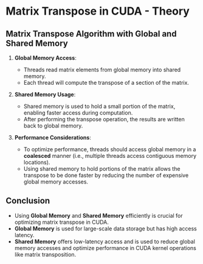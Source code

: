 # Matrix Transpose in CUDA - Theory

## Matrix Transpose Algorithm with Global and Shared Memory

1. **Global Memory Access**:
   - Threads read matrix elements from global memory into shared memory.
   - Each thread will compute the transpose of a section of the matrix.

2. **Shared Memory Usage**:
   - Shared memory is used to hold a small portion of the matrix, enabling faster access during computation.
   - After performing the transpose operation, the results are written back to global memory.

3. **Performance Considerations**:
   - To optimize performance, threads should access global memory in a **coalesced** manner (i.e., multiple threads access contiguous memory locations).
   - Using shared memory to hold portions of the matrix allows the transpose to be done faster by reducing the number of expensive global memory accesses.

## Conclusion

- Using **Global Memory** and **Shared Memory** efficiently is crucial for optimizing matrix transpose in CUDA.
- **Global Memory** is used for large-scale data storage but has high access latency.
- **Shared Memory** offers low-latency access and is used to reduce global memory accesses and optimize performance in CUDA kernel operations like matrix transposition.
